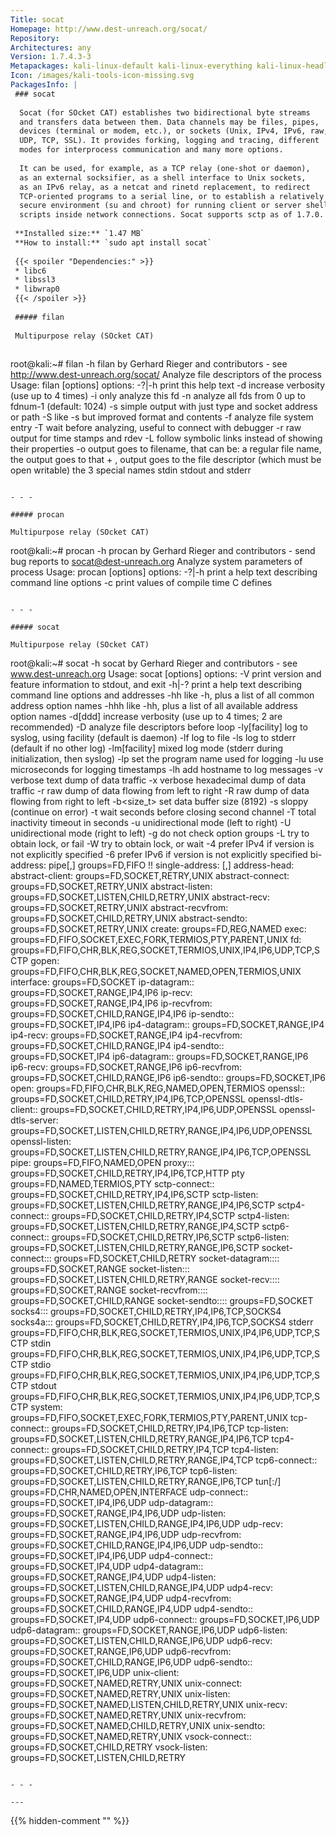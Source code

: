 ```yaml
---
Title: socat
Homepage: http://www.dest-unreach.org/socat/
Repository: 
Architectures: any
Version: 1.7.4.3-3
Metapackages: kali-linux-default kali-linux-everything kali-linux-headless kali-linux-labs kali-linux-large kali-linux-nethunter kali-tools-web 
Icon: /images/kali-tools-icon-missing.svg
PackagesInfo: |
 ### socat
 
  Socat (for SOcket CAT) establishes two bidirectional byte streams
  and transfers data between them. Data channels may be files, pipes,
  devices (terminal or modem, etc.), or sockets (Unix, IPv4, IPv6, raw,
  UDP, TCP, SSL). It provides forking, logging and tracing, different
  modes for interprocess communication and many more options.
   
  It can be used, for example, as a TCP relay (one-shot or daemon),
  as an external socksifier, as a shell interface to Unix sockets,
  as an IPv6 relay, as a netcat and rinetd replacement, to redirect
  TCP-oriented programs to a serial line, or to establish a relatively
  secure environment (su and chroot) for running client or server shell
  scripts inside network connections. Socat supports sctp as of 1.7.0.
 
 **Installed size:** `1.47 MB`  
 **How to install:** `sudo apt install socat`  
 
 {{< spoiler "Dependencies:" >}}
 * libc6 
 * libssl3 
 * libwrap0 
 {{< /spoiler >}}
 
 ##### filan
 
 Multipurpose relay (SOcket CAT)
 
 ```
 root@kali:~# filan -h
 filan by Gerhard Rieger and contributors - see http://www.dest-unreach.org/socat/
 Analyze file descriptors of the process
 Usage:
 filan [options]
    options:
       -?|-h          print this help text
       -d             increase verbosity (use up to 4 times)
       -i<fdnum>      only analyze this fd
       -n<fdnum>      analyze all fds from 0 up to fdnum-1 (default: 1024)
       -s             simple output with just type and socket address or path
       -S             like -s but improved format and contents
       -f<filename>   analyze file system entry
       -T<seconds>    wait before analyzing, useful to connect with debugger
       -r             raw output for time stamps and rdev
       -L             follow symbolic links instead of showing their properties
       -o<filename>   output goes to filename, that can be:
                      a regular file name, the output goes to that
                      +<filedes> , output goes to the file descriptor (which must be open writable)
                      the 3 special names stdin stdout and stderr
 ```
 
 - - -
 
 ##### procan
 
 Multipurpose relay (SOcket CAT)
 
 ```
 root@kali:~# procan -h
 procan by Gerhard Rieger and contributors - send bug reports to socat@dest-unreach.org
 Analyze system parameters of process
 Usage:
 procan [options]
    options:
       -?|-h  print a help text describing command line options
       -c     print values of compile time C defines
 ```
 
 - - -
 
 ##### socat
 
 Multipurpose relay (SOcket CAT)
 
 ```
 root@kali:~# socat -h
 socat by Gerhard Rieger and contributors - see www.dest-unreach.org
 Usage:
 socat [options] <bi-address> <bi-address>
    options:
       -V     print version and feature information to stdout, and exit
       -h|-?  print a help text describing command line options and addresses
       -hh    like -h, plus a list of all common address option names
       -hhh   like -hh, plus a list of all available address option names
       -d[ddd]         increase verbosity (use up to 4 times; 2 are recommended)
       -D     analyze file descriptors before loop
       -ly[facility]  log to syslog, using facility (default is daemon)
       -lf<logfile>   log to file
       -ls            log to stderr (default if no other log)
       -lm[facility]  mixed log mode (stderr during initialization, then syslog)
       -lp<progname>  set the program name used for logging
       -lu            use microseconds for logging timestamps
       -lh            add hostname to log messages
       -v     verbose text dump of data traffic
       -x     verbose hexadecimal dump of data traffic
       -r <file>      raw dump of data flowing from left to right
       -R <file>      raw dump of data flowing from right to left
       -b<size_t>     set data buffer size (8192)
       -s     sloppy (continue on error)
       -t<timeout>    wait seconds before closing second channel
       -T<timeout>    total inactivity timeout in seconds
       -u     unidirectional mode (left to right)
       -U     unidirectional mode (right to left)
       -g     do not check option groups
       -L <lockfile>  try to obtain lock, or fail
       -W <lockfile>  try to obtain lock, or wait
       -4     prefer IPv4 if version is not explicitly specified
       -6     prefer IPv6 if version is not explicitly specified
    bi-address:
       pipe[,<opts>]	groups=FD,FIFO
       <single-address>!!<single-address>
       <single-address>
    single-address:
       <address-head>[,<opts>]
    address-head:
       abstract-client:<filename>	groups=FD,SOCKET,RETRY,UNIX
       abstract-connect:<filename>	groups=FD,SOCKET,RETRY,UNIX
       abstract-listen:<filename>	groups=FD,SOCKET,LISTEN,CHILD,RETRY,UNIX
       abstract-recv:<filename>	groups=FD,SOCKET,RETRY,UNIX
       abstract-recvfrom:<filename>	groups=FD,SOCKET,CHILD,RETRY,UNIX
       abstract-sendto:<filename>	groups=FD,SOCKET,RETRY,UNIX
       create:<filename>	groups=FD,REG,NAMED
       exec:<command-line>	groups=FD,FIFO,SOCKET,EXEC,FORK,TERMIOS,PTY,PARENT,UNIX
       fd:<num>	groups=FD,FIFO,CHR,BLK,REG,SOCKET,TERMIOS,UNIX,IP4,IP6,UDP,TCP,SCTP
       gopen:<filename>	groups=FD,FIFO,CHR,BLK,REG,SOCKET,NAMED,OPEN,TERMIOS,UNIX
       interface:<interface>	groups=FD,SOCKET
       ip-datagram:<host>:<protocol>	groups=FD,SOCKET,RANGE,IP4,IP6
       ip-recv:<protocol>	groups=FD,SOCKET,RANGE,IP4,IP6
       ip-recvfrom:<protocol>	groups=FD,SOCKET,CHILD,RANGE,IP4,IP6
       ip-sendto:<host>:<protocol>	groups=FD,SOCKET,IP4,IP6
       ip4-datagram:<host>:<protocol>	groups=FD,SOCKET,RANGE,IP4
       ip4-recv:<protocol>	groups=FD,SOCKET,RANGE,IP4
       ip4-recvfrom:<protocol>	groups=FD,SOCKET,CHILD,RANGE,IP4
       ip4-sendto:<host>:<protocol>	groups=FD,SOCKET,IP4
       ip6-datagram:<host>:<protocol>	groups=FD,SOCKET,RANGE,IP6
       ip6-recv:<protocol>	groups=FD,SOCKET,RANGE,IP6
       ip6-recvfrom:<protocol>	groups=FD,SOCKET,CHILD,RANGE,IP6
       ip6-sendto:<host>:<protocol>	groups=FD,SOCKET,IP6
       open:<filename>	groups=FD,FIFO,CHR,BLK,REG,NAMED,OPEN,TERMIOS
       openssl:<host>:<port>	groups=FD,SOCKET,CHILD,RETRY,IP4,IP6,TCP,OPENSSL
       openssl-dtls-client:<host>:<port>	groups=FD,SOCKET,CHILD,RETRY,IP4,IP6,UDP,OPENSSL
       openssl-dtls-server:<port>	groups=FD,SOCKET,LISTEN,CHILD,RETRY,RANGE,IP4,IP6,UDP,OPENSSL
       openssl-listen:<port>	groups=FD,SOCKET,LISTEN,CHILD,RETRY,RANGE,IP4,IP6,TCP,OPENSSL
       pipe:<filename>	groups=FD,FIFO,NAMED,OPEN
       proxy:<proxy-server>:<host>:<port>	groups=FD,SOCKET,CHILD,RETRY,IP4,IP6,TCP,HTTP
       pty	groups=FD,NAMED,TERMIOS,PTY
       sctp-connect:<host>:<port>	groups=FD,SOCKET,CHILD,RETRY,IP4,IP6,SCTP
       sctp-listen:<port>	groups=FD,SOCKET,LISTEN,CHILD,RETRY,RANGE,IP4,IP6,SCTP
       sctp4-connect:<host>:<port>	groups=FD,SOCKET,CHILD,RETRY,IP4,SCTP
       sctp4-listen:<port>	groups=FD,SOCKET,LISTEN,CHILD,RETRY,RANGE,IP4,SCTP
       sctp6-connect:<host>:<port>	groups=FD,SOCKET,CHILD,RETRY,IP6,SCTP
       sctp6-listen:<port>	groups=FD,SOCKET,LISTEN,CHILD,RETRY,RANGE,IP6,SCTP
       socket-connect:<domain>:<protocol>:<remote-address>	groups=FD,SOCKET,CHILD,RETRY
       socket-datagram:<domain>:<type>:<protocol>:<remote-address>	groups=FD,SOCKET,RANGE
       socket-listen:<domain>:<protocol>:<local-address>	groups=FD,SOCKET,LISTEN,CHILD,RETRY,RANGE
       socket-recv:<domain>:<type>:<protocol>:<local-address>	groups=FD,SOCKET,RANGE
       socket-recvfrom:<domain>:<type>:<protocol>:<local-address>	groups=FD,SOCKET,CHILD,RANGE
       socket-sendto:<domain>:<type>:<protocol>:<remote-address>	groups=FD,SOCKET
       socks4:<socks-server>:<host>:<port>	groups=FD,SOCKET,CHILD,RETRY,IP4,IP6,TCP,SOCKS4
       socks4a:<socks-server>:<host>:<port>	groups=FD,SOCKET,CHILD,RETRY,IP4,IP6,TCP,SOCKS4
       stderr	groups=FD,FIFO,CHR,BLK,REG,SOCKET,TERMIOS,UNIX,IP4,IP6,UDP,TCP,SCTP
       stdin	groups=FD,FIFO,CHR,BLK,REG,SOCKET,TERMIOS,UNIX,IP4,IP6,UDP,TCP,SCTP
       stdio	groups=FD,FIFO,CHR,BLK,REG,SOCKET,TERMIOS,UNIX,IP4,IP6,UDP,TCP,SCTP
       stdout	groups=FD,FIFO,CHR,BLK,REG,SOCKET,TERMIOS,UNIX,IP4,IP6,UDP,TCP,SCTP
       system:<shell-command>	groups=FD,FIFO,SOCKET,EXEC,FORK,TERMIOS,PTY,PARENT,UNIX
       tcp-connect:<host>:<port>	groups=FD,SOCKET,CHILD,RETRY,IP4,IP6,TCP
       tcp-listen:<port>	groups=FD,SOCKET,LISTEN,CHILD,RETRY,RANGE,IP4,IP6,TCP
       tcp4-connect:<host>:<port>	groups=FD,SOCKET,CHILD,RETRY,IP4,TCP
       tcp4-listen:<port>	groups=FD,SOCKET,LISTEN,CHILD,RETRY,RANGE,IP4,TCP
       tcp6-connect:<host>:<port>	groups=FD,SOCKET,CHILD,RETRY,IP6,TCP
       tcp6-listen:<port>	groups=FD,SOCKET,LISTEN,CHILD,RETRY,RANGE,IP6,TCP
       tun[:<ip-addr>/<bits>]	groups=FD,CHR,NAMED,OPEN,INTERFACE
       udp-connect:<host>:<port>	groups=FD,SOCKET,IP4,IP6,UDP
       udp-datagram:<host>:<port>	groups=FD,SOCKET,RANGE,IP4,IP6,UDP
       udp-listen:<port>	groups=FD,SOCKET,LISTEN,CHILD,RANGE,IP4,IP6,UDP
       udp-recv:<port>	groups=FD,SOCKET,RANGE,IP4,IP6,UDP
       udp-recvfrom:<port>	groups=FD,SOCKET,CHILD,RANGE,IP4,IP6,UDP
       udp-sendto:<host>:<port>	groups=FD,SOCKET,IP4,IP6,UDP
       udp4-connect:<host>:<port>	groups=FD,SOCKET,IP4,UDP
       udp4-datagram:<host>:<port>	groups=FD,SOCKET,RANGE,IP4,UDP
       udp4-listen:<port>	groups=FD,SOCKET,LISTEN,CHILD,RANGE,IP4,UDP
       udp4-recv:<port>	groups=FD,SOCKET,RANGE,IP4,UDP
       udp4-recvfrom:<port>	groups=FD,SOCKET,CHILD,RANGE,IP4,UDP
       udp4-sendto:<host>:<port>	groups=FD,SOCKET,IP4,UDP
       udp6-connect:<host>:<port>	groups=FD,SOCKET,IP6,UDP
       udp6-datagram:<host>:<port>	groups=FD,SOCKET,RANGE,IP6,UDP
       udp6-listen:<port>	groups=FD,SOCKET,LISTEN,CHILD,RANGE,IP6,UDP
       udp6-recv:<port>	groups=FD,SOCKET,RANGE,IP6,UDP
       udp6-recvfrom:<port>	groups=FD,SOCKET,CHILD,RANGE,IP6,UDP
       udp6-sendto:<host>:<port>	groups=FD,SOCKET,IP6,UDP
       unix-client:<filename>	groups=FD,SOCKET,NAMED,RETRY,UNIX
       unix-connect:<filename>	groups=FD,SOCKET,NAMED,RETRY,UNIX
       unix-listen:<filename>	groups=FD,SOCKET,NAMED,LISTEN,CHILD,RETRY,UNIX
       unix-recv:<filename>	groups=FD,SOCKET,NAMED,RETRY,UNIX
       unix-recvfrom:<filename>	groups=FD,SOCKET,NAMED,CHILD,RETRY,UNIX
       unix-sendto:<filename>	groups=FD,SOCKET,NAMED,RETRY,UNIX
       vsock-connect:<cid>:<port>	groups=FD,SOCKET,CHILD,RETRY
       vsock-listen:<port>	groups=FD,SOCKET,LISTEN,CHILD,RETRY
 ```
 
 - - -
 
---
```

{{% hidden-comment "<!--Do not edit anything above this line-->" %}}
